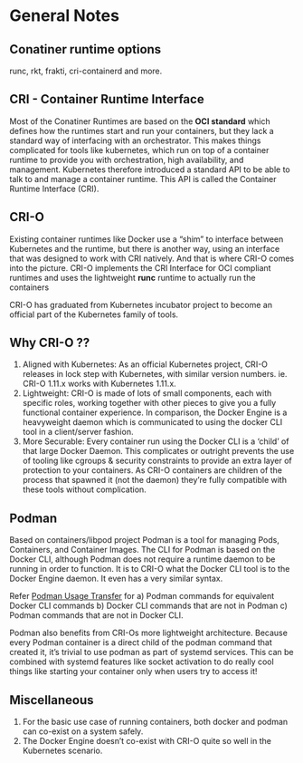 # General Notes

## Conatiner runtime options
runc, rkt, frakti, cri-containerd and more. 

## CRI - Container Runtime Interface
Most of the Conatiner Runtimes are based on the **OCI standard** which defines how the runtimes start and run your containers, but they lack a standard way of interfacing with an orchestrator. This makes things complicated for tools like kubernetes, which run on top of a container runtime to provide you with orchestration, high availability, and management. Kubernetes therefore introduced a standard API to be able to talk to and manage a container runtime. This API is called the Container Runtime Interface (CRI).

## CRI-O 
Existing container runtimes like Docker use a “shim” to interface between Kubernetes and the runtime, but there is another way, using an interface that was designed to work with CRI natively. And that is where CRI-O comes into the picture. CRI-O implements the CRI Interface for OCI compliant runtimes and uses the lightweight **runc** runtime to actually run the containers

CRI-O has graduated from Kubernetes incubator project to become an official part of the Kubernetes family of tools.

## Why CRI-O ??
1. Aligned with Kubernetes: As an official Kubernetes project, CRI-O releases in lock step with Kubernetes, with similar version numbers. ie. CRI-O 1.11.x works with Kubernetes 1.11.x. 
2. Lightweight: CRI-O is made of lots of small components, each with specific roles, working together with other pieces to give you a fully functional container experience. In comparison, the Docker Engine is a heavyweight daemon which is communicated to using the docker CLI tool in a client/server fashion.
3. More Securable: Every container run using the Docker CLI is a ‘child’ of that large Docker Daemon. This complicates or outright prevents the use of tooling like cgroups & security constraints to provide an extra layer of protection to your containers. As CRI-O containers are children of the process that spawned it (not the daemon) they’re fully compatible with these tools without complication.

## Podman
Based on containers/libpod project Podman is a tool for managing Pods, Containers, and Container Images. The CLI for Podman is based on the Docker CLI, although Podman does not require a runtime daemon to be running in order to function. It is to CRI-O what the Docker CLI tool is to the Docker Engine daemon. It even has a very similar syntax.

Refer [Podman Usage Transfer](https://github.com/containers/libpod/blob/master/transfer.md) for a) Podman commands for equivalent Docker CLI commands b) Docker CLI commands that are not in Podman c) Podman commands that are not in Docker CLI.

Podman also benefits from CRI-Os more lightweight architecture. Because every Podman container is a direct child of the podman command that created it, it’s trivial to use podman as part of systemd services. This can be combined with systemd features like socket activation to do really cool things like starting your container only when users try to access it!

## Miscellaneous
1. For the basic use case of running containers, both docker and podman can co-exist on a system safely. 
2. The Docker Engine doesn’t co-exist with CRI-O quite so well in the Kubernetes scenario.
